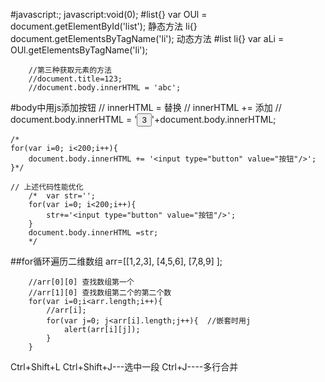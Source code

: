 #javascript:;  javascript:void(0); 
		#list{}       var OUl =  document.getElementById('list');  静态方法
		li{}          document.getElementsByTagName('li');         动态方法
		#list li{}    var aLi =  OUl.getElementsByTagName('li');

		//第三种获取元素的方法
		//document.title=123;
		//document.body.innerHTML = 'abc';
#body中用js添加按钮
	// innerHTML = 替换
	// innerHTML += 添加
	// document.body.innerHTML = '<input type="button" value="3"/>'+document.body.innerHTML;

	/*
	for(var i=0; i<200;i++){
		document.body.innerHTML += '<input type="button" value="按钮"/>';
	}*/
	
	// 上述代码性能优化
		/*	var str='';
		for(var i=0; i<200;i++){
			str+='<input type="button" value="按钮"/>';
		}
		document.body.innerHTML =str;
		*/

##for循环遍历二维数组
		arr=[[1,2,3], [4,5,6], [7,8,9] ]; 

		//arr[0][0] 查找数组第一个
		//arr[1][0] 查找数组第二个的第二个数
		for(var i=0;i<arr.length;i++){
			//arr[i];
			for(var j=0; j<arr[i].length;j++){  //嵌套时用j
				alert(arr[i][j]);
			}
		}













 Ctrl+Shift+L
 Ctrl+Shift+J---选中一段
 Ctrl+J----多行合并

